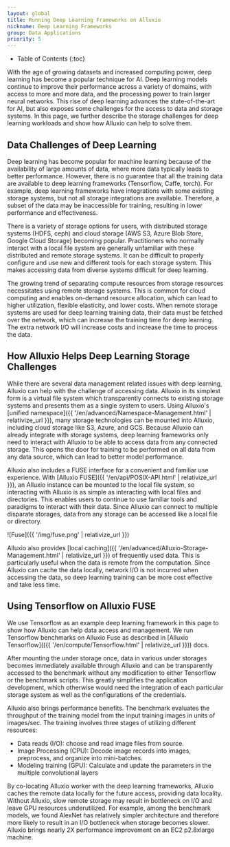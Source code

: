 ```yaml
---
layout: global
title: Running Deep Learning Frameworks on Alluxio
nickname: Deep Learning Frameworks
group: Data Applications
priority: 5
---
```


* Table of Contents
{:toc}

With the age of growing datasets and increased computing power, deep learning has become a popular
technique for AI. Deep learning models continue to improve their performance across a variety of
domains, with access to more and more data, and the processing power to train larger neural
networks. This rise of deep learning advances the state-of-the-art for AI, but also exposes some
challenges for the access to data and storage systems. In this page, we further describe the
storage challenges for deep learning workloads and show how Alluxio can help to solve them.

## Data Challenges of Deep Learning

Deep learning has become popular for machine learning because of the availability of large amounts
of data, where more data typically leads to better performance. However, there is no guarantee that
all the training data are available to deep learning frameworks (Tensorflow, Caffe, torch). For
example, deep learning frameworks have integrations with some existing storage systems, but not
all storage integrations are available. Therefore, a subset of the data may be inaccessible for
training, resulting in lower performance and effectiveness.

There is a variety of storage options for users, with distributed storage systems (HDFS,
ceph) and cloud storage (AWS S3, Azure Blob Store, Google Cloud Storage) becoming popular.
Practitioners who normally interact with a local file system are generally unfamiliar with
these distributed and remote storage systems. It can be difficult to properly
configure and use new and different tools for each storage system. This makes accessing data from
diverse systems difficult for deep learning.

The growing trend of separating compute resources from storage resources necessitates
using remote storage systems. This is common for cloud computing and enables on-demand resource
allocation, which can lead to higher utilization, flexible elasticity, and lower costs.
When remote storage systems are used for deep learning training data, their data must be
fetched over the network, which can increase the training time for deep learning. The extra
network I/O will increase costs and increase the time to process the data.

## How Alluxio Helps Deep Learning Storage Challenges

While there are several data management related issues with deep learning, Alluxio can help with
the challenge of accessing data. Alluxio in its simplest form is a virtual file system which
transparently connects to existing storage systems and presents them as a single system to users.
Using Alluxio's [unified namespace]({{ '/en/advanced/Namespace-Management.html' | relativize_url }}),
many storage technologies can be mounted into Alluxio, including cloud storage like S3, Azure, and
GCS. Because Alluxio can already integrate with storage systems, deep learning frameworks only need
to interact with Alluxio to be able to access data from any connected storage. This opens the door
for training to be performed on all data from any data source, which can lead to better model
performance.

Alluxio also includes a FUSE interface for a convenient and familiar use experience. With [Alluxio
FUSE]({{ '/en/api/POSIX-API.html' | relativize_url }}), an Alluxio instance can
be mounted to the local file system, so interacting with Alluxio is as simple as interacting with
local files and directories. This enables users to continue to use familiar tools and paradigms to
interact with their data. Since Alluxio can connect to multiple disparate storages, data from any
storage can be accessed like a local file or directory.

![Fuse]({{ '/img/fuse.png' | relativize_url }})

Alluxio also provides
[local caching]({{ '/en/advanced/Alluxio-Storage-Management.html' | relativize_url }}) of frequently
used data. This is particularly useful
when the data is remote from the computation. Since Alluxio can cache the data locally,
network I/O is not incurred when accessing the data,
so deep learning training can be more cost effective and take less time.

## Using Tensorflow on Alluxio FUSE

We use Tensorflow as an example deep learning framework in this page to show how Alluxio can help
data access and management. We run Tensorflow benchmarks on Alluxio Fuse as described in
[Alluxio Tensorflow](({{ '/en/compute/Tensorflow.html' | relativize_url }})) docs.

After mounting the under storage once, data in various under storages becomes immediately
available through Alluxio and can be transparently accessed to the benchmark without any
modification to either Tensorflow or the benchmark scripts. This greatly simplifies the
application development, which otherwise would need the integration of each particular storage
system as well as the configurations of the credentials.

Alluxio also brings performance benefits.
The benchmark evaluates the throughput of the training model from the input training images in
units of images/sec. The training involves three stages of utilizing different resources:
 - Data reads (I/O): choose and read image files from source.
 - Image Processing (CPU): Decode image records into images, preprocess, and organize into
 mini-batches.
 - Modeling training (GPU): Calculate and update the parameters in the multiple convolutional
 layers

By co-locating Alluxio worker with the deep learning frameworks, Alluxio caches the remote data
locally for the future access, providing data locality. Without Alluxio, slow remote
storage may result in bottleneck on I/O and leave GPU resources underutilized. For
example, among the benchmark models, we found AlexNet has relatively simpler architecture and
therefore more likely to result in an I/O bottleneck when storage becomes slower. Alluxio
brings nearly 2X performance improvement on an EC2 p2.8xlarge machine.
